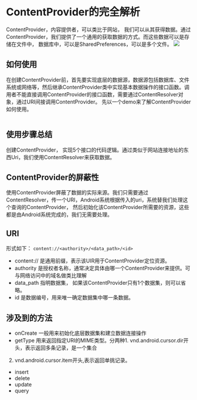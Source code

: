 # ContentProvider的完全解析
ContentProvider，内容提供者，可以类比于网站， 我们可以从其获得数据。通过ContentProvider，我们提供了一个通用的获取数据的方式。而这些数据可以是存储在文件中， 数据库中，可以是SharedPreferences，可以是多个文件。
![](http://img.blog.csdn.net/20160503151431791)
## 如何使用
在创建ContentProvider前，首先要实现底层的数据源，数据源包括数据库、文件系统或网络等，然后继承ContentProvider类中实现基本数据操作的接口函数。调用者不能直接调用ContentProvider的接口函数，需要通过ContentResolver对象，通过URI间接调用ContentProvider。
先以一个demo来了解ContentProvider如何使用。
```

```
## 使用步骤总结
创建ContentProvider， 实现5个接口的代码逻辑。通过类似于网站连接地址的东西Uri，我们使用ContentResolver来获取数据。

## ContentProvider的屏蔽性
使用ContentProvider屏蔽了数据的实际来源。我们只需要通过ContentResolver，传一个URI，Android系统根据传入的uri，系统替我们处理这个查询的ContentProvider， 然后初始化该ContentProvider所需要的资源，这些都是由Android系统完成的，我们无需要处理。

## URI
形式如下：
```content://<authority>/<data_path>/<id>```
- content:// 是通用前缀，表示该UIR用于ContentProvider定位资源。
- authority 是授权者名称，通常决定具体由哪一个ContentProvider来提供。可与网络访问中的域名做类比理解
- data_path 指明数据集， 如果该ContentProvider只有1个数据集，则可以省略。
- id 是数据编号，用来唯一确定数据集中哪一条数据。

## 涉及到的方法
- onCreate
一般用来初始化底层数据集和建立数据连接操作
- getType
用来返回指定URI的MIME类型。分两种1. vnd.android.cursor.dir开头，表示返回多条记录，是一个集合
2. vnd.android.cursor.item开头,表示返回单挑记录。
- insert
- delete
- update
- query